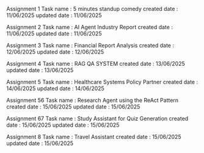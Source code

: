 Assignment 1 Task name : 5 minutes standup comedy created date : 11/06/2025 updated date : 11/06/2025

Assignment 2 Task name : AI Agent Industry Report created date : 11/06/2025 updated date : 11/06/2025

Assignment 3 Task name : Financial Report Analysis created date : 12/06/2025 updated date : 12/06/2025

Assignment 4 Task name : RAG QA SYSTEM created date : 13/06/2025 updated date : 13/06/2025

Assignment 5 Task name : Healthcare Systems Policy Partner created date : 14/06/2025 updated date : 14/06/2025

Assignment 56 Task name : Research Agent using the ReAct Pattern created date : 15/06/2025 updated date : 15/06/2025

Assignment 67 Task name : Study Assistant for Quiz Generation created date : 15/06/2025 updated date : 15/06/2025

Assignment 8 Task name : Travel Assistant created date : 15/06/2025 updated date : 15/06/2025
